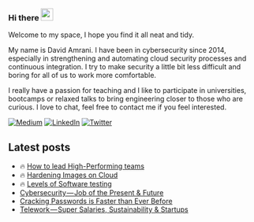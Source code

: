 ### Hi there <img src="https://media.giphy.com/media/hvRJCLFzcasrR4ia7z/giphy.gif" width="25px">

Welcome to my space, I hope you find it all neat and tidy.

My name is David Amrani. I have been in cybersecurity since 2014,
especially in strengthening and automating cloud security processes 
and continuous integration. I try to make security a little bit less 
difficult and boring for all of us to work more comfortable.

I really have a passion for teaching and I like to participate in universities,
bootcamps or relaxed talks to bring engineering closer to those who are curious. 
I love to chat, feel free to contact me if you feel interested.

<a href="https://medium.com/@davidmoremad" target="_blank"><img alt="Medium" src="https://img.shields.io/badge/medium-%2312100E.svg?&style=for-the-badge&logo=medium&logoColor=white" /></a>
<a href="https://www.linkedin.com/in/david-amrani" target="_blank"><img alt="LinkedIn" src="https://img.shields.io/badge/linkedin-%230077B5.svg?&style=for-the-badge&logo=linkedin&logoColor=white" /></a>
<a href="https://twitter.com/davidmoremad" target="_blank"><img alt="Twitter" src="https://img.shields.io/badge/twitter-%231DA1F2.svg?&style=for-the-badge&logo=twitter&logoColor=white" /></a>

</p>

## Latest posts

 - 🔥 [How to lead High-Performing teams](https://medium.com/geekculture/how-to-lead-high-performing-teams-96d415b1d920)
 - 🔥 [Hardening Images on Cloud](https://medium.com/swlh/hardening-images-on-cloud-b4269944ee6c?sk=e4b101a5a8aca61e825915c686eefbd7)
 - 🔥 [Levels of Software testing](https://medium.com/swlh/levels-of-software-testing-b943ce41a2c7?sk=2abeb1b32c6fbe26b23c8d7f300d1a37)<!-- BLOG-POST-LIST:START -->
- [Cybersecurity — Job of the Present &amp; Future](https://medium.com/geekculture/cybersecurity-job-of-the-present-future-9c4d2ac11d93?source=rss-1cc1eb754cc6------2)
- [Cracking Passwords is Faster than Ever Before](https://medium.com/geekculture/cracking-passwords-is-faster-than-ever-before-f6ad558e9e08?source=rss-1cc1eb754cc6------2)
- [Telework — Super Salaries, Sustainability &amp; Startups](https://medium.com/geekculture/telework-super-salaries-sustainability-startups-aff5cc3f62e5?source=rss-1cc1eb754cc6------2)
<!-- BLOG-POST-LIST:END -->
